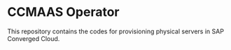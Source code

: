 # CCMAAS Operator

This repository contains the codes for provisioning physical servers in SAP Converged Cloud.
